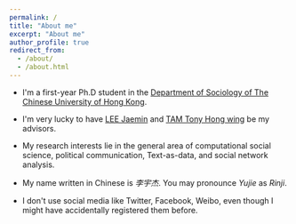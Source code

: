```yaml
---
permalink: /
title: "About me"
excerpt: "About me"
author_profile: true
redirect_from: 
  - /about/
  - /about.html
---
```


* I'm a first-year Ph.D student in the [Department of Sociology of The Chinese University of Hong Kong](http://www.soc.cuhk.edu.hk/).
* I'm very lucky to have [LEE Jaemin](https://jaeminlee.mystrikingly.com/) and [TAM Tony Hong wing](http://www.soc.cuhk.edu.hk/profile/tam-tony-hong-wing/) be my advisors.
* My research interests lie in the general area of computational social science, political communication, Text-as-data, and social network analysis.

* My name written in Chinese is *李宇杰*. You may pronounce *Yujie* as *Rinji*.

* I don't use social media like Twitter, Facebook, Weibo, even though I might have accidentally registered them before.
